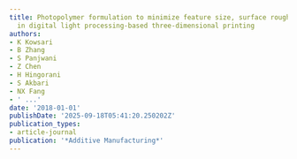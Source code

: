 ```yaml
---
title: Photopolymer formulation to minimize feature size, surface roughness, and stair-stepping
  in digital light processing-based three-dimensional printing
authors:
- K Kowsari
- B Zhang
- S Panjwani
- Z Chen
- H Hingorani
- S Akbari
- NX Fang
- ' ...'
date: '2018-01-01'
publishDate: '2025-09-18T05:41:20.250202Z'
publication_types:
- article-journal
publication: '*Additive Manufacturing*'
---
```

